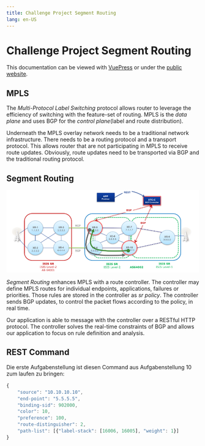 ```yaml
---
title: Challenge Project Segment Routing
lang: en-US
---
```


# Challenge Project Segment Routing

This documentation can be viewed with [VuePress](https://vuepress.vuejs.org) or under the [public website](https://mattbaumann.github.io/segmentRouting/).



## MPLS

The *Multi-Protocol Label Switching* protocol allows router to leverage the efficiency of switching with the feature-set of routing. MPLS is the *data plane* and uses BGP for the *control plane*(label and route distribution).

Underneath the MPLS overlay network needs to be a traditional network infrastructure. There needs to be a routing protocol and a transport protocol. This allows router that are not participating in MPLS to receive route updates. Obviously, route updates need to be transported via BGP and the traditional routing protocol.

## Segment Routing

![Segment Routing Example](./images/SegmentRouting.png)

*Segment Routing* enhances MPLS with a route controller. The controller may define MPLS routes for individual endpoints, applications, failures or priorities. Those rules are stored in the controller as *sr policy*. The controller sends BGP updates, to control the packet flows according to the policy, in real time. 

Our application is able to message with the controller over a RESTful HTTP protocol. The controller solves the real-time constraints of BGP and allows our application to focus on rule definition and analysis.

## REST Command

Die erste Aufgabenstellung ist diesen Command aus Aufgabenstellung 10 zum laufen zu bringen:

``` js
{
	"source": "10.10.10.10",
	"end-point": "5.5.5.5",
	"binding-sid": 902000,
	"color": 10,
	"preference": 100,
	"route-distinguisher": 2,
	"path-list": [{"label-stack": [16006, 16005], "weight": 1}]
}

```

